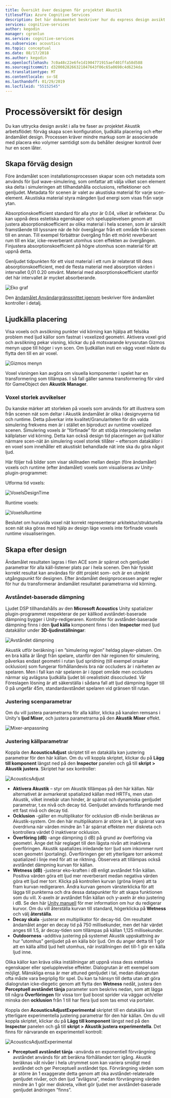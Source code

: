 ```yaml
---
title: Översikt över designen för projektet Akustik
titlesuffix: Azure Cognitive Services
description: Det här dokumentet beskriver hur du express design avsikt i alla tre faser av projektet Akustik arbetsflödet.
services: cognitive-services
author: kegodin
manager: cgronlun
ms.service: cognitive-services
ms.subservice: acoustics
ms.topic: conceptual
ms.date: 08/17/2018
ms.author: kegodin
ms.openlocfilehash: 7c0a48c22e6fe1d1904771915aef401ffa58d588
ms.sourcegitcommit: d3200828266321847643f06c65a0698c4d6234da
ms.translationtype: MT
ms.contentlocale: sv-SE
ms.lasthandoff: 01/29/2019
ms.locfileid: "55152545"
---
```

# <a name="design-process-overview"></a>Processöversikt för design
Du kan uttrycka design avsikt i alla tre faser av projektet Akustik arbetsflödet: förväg skapa scen konfiguration, ljudkälla placering och efter ändamålet design. Processen kräver mindre markup som är associerade med placera eko volymer samtidigt som du behåller designer kontroll över hur en scen låter.

## <a name="pre-bake-design"></a>Skapa förväg design
Före ändamålet scen installationsprocessen skapar scen och metadata som används för ljud wave-simulering, som omfattar att välja vilket scen element ska delta i simuleringen att tillhandahålla occlusions, reflektioner och genljudet. Metadata för scenen är valet av akustiska material för varje scen-element. Akustiska material styra mängden ljud energi som visas från varje ytan.

Absorptionskoefficient standard för alla ytor är 0.04, vilket är reflekterar. Du kan uppnå dess estetiska egenskaper och spelupplevelsen genom att justera absorptionskoefficient av olika material i hela scenen, som är särskilt framstående till lyssnare när de hör övergångar från ett område från scenen till en annan. Till exempel förbättrar övergång från ett mörkt reverberant rum till en klar, icke-reverberant utomhus scen effekten av övergången. Finjustera absorptionskoefficient på högre utomhus scen material för att uppnå detta.

Genljudet tidpunkten för ett visst material i ett rum är relaterat till dess absorptionskoefficient, med de flesta material med absorption värden i intervallet 0,01 0.20 omvänt. Material med absorptionskoefficient utanför det här intervallet är mycket absorberande.

![Eko graf](media/ReverbTimeGraph.png)

Den [ändamålet Användargränssnittet igenom](bake-ui-walkthrough.md) beskriver före ändamålet kontroller i detalj.

## <a name="sound-source-placement"></a>Ljudkälla placering
Visa voxels och avsökning punkter vid körning kan hjälpa att felsöka problem med ljud källor som fastnat i voxelized geometri. Aktivera voxel grid och avsökning pekar visning, klickar du på motsvarande kryssrutan Gizmos menyn uppe till höger i vyn scen. Om ljudkällan inuti en vägg voxel måste du flytta den till en air voxel.

![Gizmos menyn](media/GizmosMenu.png)  

Voxel visningen kan avgöra om visuella komponenter i spelet har en transformering som tillämpas. I så fall gäller samma transformering för värd för GameObject den **Akustik Manager**.

### <a name="voxel-size-discrepancies"></a>Voxel storlek avvikelser
Du kanske märker att storleken på voxels som används för att illustrera som från scenen nät som deltar i Akustik ändamålet är olika i designvyerna tid och runtime. Detta påverkar inte kvalitet/Granulariteten för din valda simulering frekvens men är i stället en biproduct av runtime voxelized scenen. Simulering voxels är ”förfinade” för att stödja interpolering mellan källplatser vid körning. Detta kan också design tid placeringen av ljud källor närmare scen-nät än simulering voxel storlek tillåter – eftersom datakällor i en voxel som innehåller ett akustiskt behandlade nät inte ska du göra något ljud.

Här följer två bilder som visar skillnaden mellan design (före ändamålet) voxels och runtime (efter ändamålet) voxels som visualiseras av Unity-plugin-programmet:

Utforma tid voxels:

![VoxelsDesignTime](media/VoxelsDesignTime.png)

Runtime voxels:

![VoxelsRuntime](media/VoxelsRuntime.png)

Beslutet om huruvida voxel nät korrekt representerar arkitektur/strukturella scen nät ska göras med hjälp av design läge voxels inte förfinade voxels runtime visualiseringen.

## <a name="post-bake-design"></a>Skapa efter design
Ändamålet resultaten lagras i filen ACE som är spärrat och genljudet parametrar för alla käll-listener plats par i hela scenen. Den här fysiskt korrekt resultat kan användas för ditt projekt som- och är en utmärkt utgångspunkt för designen. Efter ändamålet designprocessen anger regler för hur du transformerar ändamålet resultatet parametrarna vid körning.

### <a name="distance-based-attenuation"></a>Avståndet-baserade dämpning
Ljudet DSP tillhandahålls av den **Microsoft Acoustics** Unity spatializer plugin-programmet respekterar de per källkod avståndet-baserade dämpning bygger i Unity-redigeraren. Kontroller för avståndet-baserade dämpning finns i den **ljud källa** komponent finns i den **Inspector** med ljud datakällor under **3D-ljudinställningar**:

![Avståndet dämpning](media/distanceattenuation.png)

Akustik utför beräkning i en ”simulering region” heldag player-platsen. Om en bra källa är långt från spelare, utanför den här regionen för simulering, påverkas endast geometri i rutan ljud spridning (till exempel orsakar ocklusion) som fungerar förhållandevis bra när occluders är i närheten av spelaren. Men i fall kan när spelaren är i öppet område men occluders närmar sig avlägsna ljudkälla ljudet bli orealistiskt disoccluded. Vår Föreslagen lösning är att säkerställa i sådana fall att ljud dämpning ligger till 0 på ungefär 45m, standardavståndet spelaren vid gränsen till rutan.

### <a name="tuning-scene-parameters"></a>Justering scenparametrar
Om du vill justera parametrarna för alla källor, klicka på kanalen remsans i Unity's **ljud Mixer**, och justera parametrarna på den **Akustik Mixer** effekt.

![Mixer-anpassning](media/MixerParameters.png)

### <a name="tuning-source-parameters"></a>Justering källparametrar
Koppla den **AcousticsAdjust** skriptet till en datakälla kan justering parametrar för den här källan. Om du vill koppla skriptet, klickar du på **Lägg till komponent** längst ned på den **Inspector** panelen och gå till **skript > Akustik justera**. Skriptet har sex kontroller:

![AcousticsAdjust](media/AcousticsAdjust.png)

* **Aktivera Akustik** – styr om Akustik tillämpas på den här källan. När alternativet är avmarkerat spatialized källan med HRTFs, men utan Akustik, vilket innebär utan hinder, är spärrat och dynamiska genljudet parametrar, t.ex nivå och decay tid. Genljudet används fortfarande med ett fast nivå och decay tid.
* **Ocklusion** -gäller en multiplikator för ocklusion dB-nivån beräknas av Akustik-system. Om den här multiplikatorn är större än 1, är spärrat vara överdrivna när värden mindre än 1 är spärrat effekten mer diskreta och kontrollera värdet 0 inaktiverar ocklusion.
* **Överföring (dB)** -ange dämpning (i dB) på grund av överföring via geometri. Ange det här reglaget till den lägsta nivån att inaktivera överföringen. Akustik spatializes inledande torr ljud som inkommer runt scen geometri (portaling). Överföringen ger ett ytterligare torr ankomst spatialized i linje med för att se riktning. Observera att tillämpas också avståndet dämpning kurvan för källan.
* **Wetness (dB)** -justerar eko-kraften i dB enligt avståndet från källan. Positiva värden göra ett ljud mer reverberant medan negativa värden göra ett ljud mer torr. Klicka på kontrollen kurvan (gröna linjen) att ta fram kurvan redigeraren. Ändra kurvan genom vänsterklicka för att lägga till punkterna och dra dessa datapunkter för att skapa funktionen som du vill. X-axeln är avståndet från källan och y-axeln är eko justering i dB. Se den här [Unity manuell](https://docs.unity3d.com/Manual/EditingCurves.html) för mer information om hur du redigerar kurvor. Om du vill återställa kurvan till standard, högerklicka på **Wetness** och välj **återställa**.
* **Decay skala** -justerar en multiplikator för decay-tid. Om resultatet ändamålet anger en decay tid på 750 millisekunder, men det här värdet anges till 1.5, är decay-tiden som tillämpas på källan 1,125 millisekunder.
* **Outdoorness** -additiva justering på systemet Akustik uppskattning av hur ”utomhus” genljudet på en källa bör ljud. Om du anger detta till 1 gör att en källa alltid ljud helt utomhus, när inställningen det till-1 gör en källa ljud inne.

Olika källor kan kräva olika inställningar att uppnå vissa dess estetiska egenskaper eller spelupplevelse effekter. Dialogrutan är ett exempel som möjligt. Mänskliga ensa är mer attuned genljudet i tal, medan dialogrutan ofta måste vara begriplig för spel. Du kan ta hänsyn till detta utan att göra dialogrutan icke-diegetic genom att flytta den **Wetness** nedåt, justera den **Perceptuell avståndet tänja** parameter som beskrivs nedan, som att lägga till några  **Överföringen** för vissa torr ljud boost sprider via väggar och/eller minska den **ocklusion** från 1 till har flera ljud som tas emot via portaler.

Koppla den **AcousticsAdjustExperimental** skriptet till en datakälla kan ytterligare experimentella justering parametrar för den här källan. Om du vill koppla skriptet, klickar du på **Lägg till komponent** längst ned på den **Inspector** panelen och gå till **skript > Akustik justera experimentella**. Det finns för närvarande en experimentell kontroll:

![AcousticsAdjustExperimental](media/AcousticsAdjustExperimental.png)

* **Perceptuell avståndet tänja** -använda en exponentiell förvrängning avståndet används för att beräkna förhållandet torr igång. Akustik beräknas våt nivåer i hela utrymmet som kan variera smidigt med avståndet och ger Perceptuell avståndet tips. Förvrängning värden som är större än 1 exaggerate detta genom att öka avståndet-relaterade genljudet nivåer, och den ljud ”avlägsna”, medan förvrängning värden mindre än 1 gör mer diskreta, vilket gör ljudet mer avståndet-baserade genljudet ändringen ”finns”.

